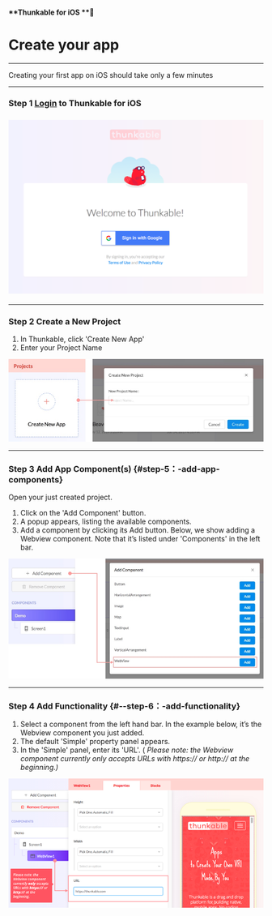 #### **Thunkable for iOS **

# Create your app

---

Creating your first app on iOS should take only a few minutes

---

### Step 1 [Login](https://ios.thunkable.com) to Thunkable for iOS

### ![](/assets/login-ios.png)

---

### Step 2 Create a New Project

1. In Thunkable, click 'Create New App'
2. Enter your Project Name

![](/assets/new-project-ios.png)

---

### **Step 3 Add App Component\(s\)** {#step-5：-add-app-components}

Open your just created project.

1. Click on the 'Add Component' button.
2. A popup appears, listing the available components.
3. Add a component by clicking its Add button. Below, we show adding a Webview component. Note that it’s listed under 'Components' in the left bar.

![](/assets/add-components-ios.png)

---

### **Step 4 Add Functionality** {#--step-6：-add-functionality}

1. Select a component from the left hand bar. In the example below, it’s the Webview component you just added.
2. The default 'Simple' property panel appears.
3. In the 'Simple' panel, enter its 'URL'. \(
   _Please note: the Webview component currently only accepts URLs with https:// or http:// at the beginning.\)_

![](/assets/add-functionality-ios.png)



